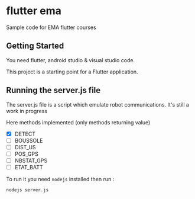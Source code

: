# flutter ema

Sample code for EMA flutter courses

## Getting Started

You need flutter, android studio & visual studio code.

This project is a starting point for a Flutter application.

## Running the server.js file

The server.js file is a script which emulate robot communications. It's still a work in progress 

Here methods implemented (only methods returning value)

- [X] DETECT
- [ ] BOUSSOLE
- [ ] DIST_US
- [ ] POS_GPS
- [ ] NBSTAT_GPS
- [ ] ETAT_BATT

To run it you need `nodejs` installed then run :

`nodejs server.js`